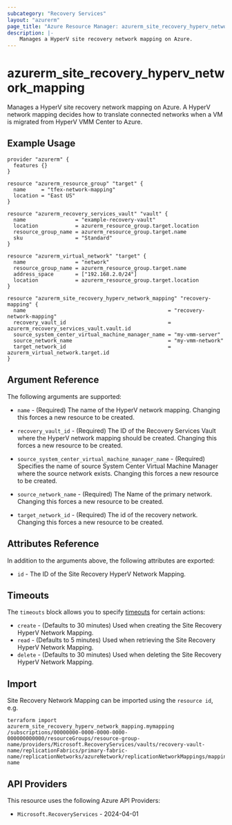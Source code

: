 ```yaml
---
subcategory: "Recovery Services"
layout: "azurerm"
page_title: "Azure Resource Manager: azurerm_site_recovery_hyperv_network_mapping"
description: |-
    Manages a HyperV site recovery network mapping on Azure.
---
```


# azurerm_site_recovery_hyperv_network_mapping

Manages a HyperV site recovery network mapping on Azure. A HyperV network mapping decides how to translate connected networks when a VM is migrated from HyperV VMM Center to Azure.

## Example Usage

```hcl
provider "azurerm" {
  features {}
}

resource "azurerm_resource_group" "target" {
  name     = "tfex-network-mapping"
  location = "East US"
}

resource "azurerm_recovery_services_vault" "vault" {
  name                = "example-recovery-vault"
  location            = azurerm_resource_group.target.location
  resource_group_name = azurerm_resource_group.target.name
  sku                 = "Standard"
}

resource "azurerm_virtual_network" "target" {
  name                = "network"
  resource_group_name = azurerm_resource_group.target.name
  address_space       = ["192.168.2.0/24"]
  location            = azurerm_resource_group.target.location
}

resource "azurerm_site_recovery_hyperv_network_mapping" "recovery-mapping" {
  name                                              = "recovery-network-mapping"
  recovery_vault_id                                 = azurerm_recovery_services_vault.vault.id
  source_system_center_virtual_machine_manager_name = "my-vmm-server"
  source_network_name                               = "my-vmm-network"
  target_network_id                                 = azurerm_virtual_network.target.id
}
```

## Argument Reference

The following arguments are supported:

* `name` - (Required) The name of the HyperV network mapping. Changing this forces a new resource to be created.

* `recovery_vault_id` - (Required) The ID of the Recovery Services Vault where the HyperV network mapping should be created. Changing this forces a new resource to be created.

* `source_system_center_virtual_machine_manager_name` - (Required) Specifies the name of source System Center Virtual Machine Manager where the source network exists. Changing this forces a new resource to be created. 

* `source_network_name` - (Required) The Name of the primary network. Changing this forces a new resource to be created.

* `target_network_id` - (Required) The id of the recovery network. Changing this forces a new resource to be created.

## Attributes Reference

In addition to the arguments above, the following attributes are exported:

* `id` - The ID of the Site Recovery HyperV Network Mapping.

## Timeouts

The `timeouts` block allows you to specify [timeouts](https://developer.hashicorp.com/terraform/language/resources/configure#define-operation-timeouts) for certain actions:

* `create` - (Defaults to 30 minutes) Used when creating the Site Recovery HyperV Network Mapping.
* `read` - (Defaults to 5 minutes) Used when retrieving the Site Recovery HyperV Network Mapping.
* `delete` - (Defaults to 30 minutes) Used when deleting the Site Recovery HyperV Network Mapping.

## Import

Site Recovery Network Mapping can be imported using the `resource id`, e.g.

```shell
terraform import  azurerm_site_recovery_hyperv_network_mapping.mymapping /subscriptions/00000000-0000-0000-0000-000000000000/resourceGroups/resource-group-name/providers/Microsoft.RecoveryServices/vaults/recovery-vault-name/replicationFabrics/primary-fabric-name/replicationNetworks/azureNetwork/replicationNetworkMappings/mapping-name
```

## API Providers
<!-- This section is generated, changes will be overwritten -->
This resource uses the following Azure API Providers:

* `Microsoft.RecoveryServices` - 2024-04-01
